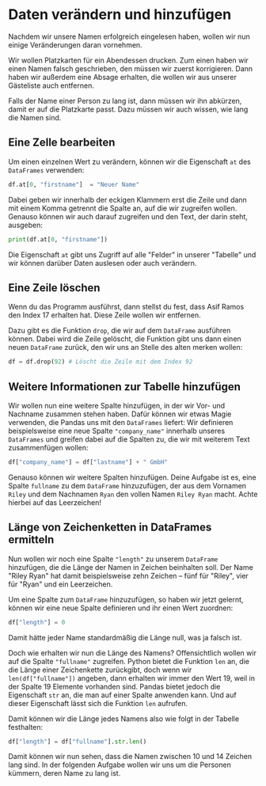 # Daten verändern und hinzufügen

Nachdem wir unsere Namen erfolgreich eingelesen haben, wollen wir nun einige Veränderungen daran vornehmen.

Wir wollen Platzkarten für ein Abendessen drucken.
Zum einen haben wir einen Namen falsch geschrieben, den müssen wir zuerst korrigieren.
Dann haben wir außerdem eine Absage erhalten, die wollen wir aus unserer Gästeliste auch entfernen.

Falls der Name einer Person zu lang ist, dann müssen wir ihn abkürzen, damit er auf die Platzkarte passt.
Dazu müssen wir auch wissen, wie lang die Namen sind.

## Eine Zelle bearbeiten

Um einen einzelnen Wert zu verändern, können wir die Eigenschaft `at` des `DataFrames` verwenden:

```python
df.at[0, "firstname"]  = "Neuer Name"
```

Dabei geben wir innerhalb der eckigen Klammern erst die Zeile und dann mit einem Komma getrennt die Spalte an, auf die
wir zugreifen wollen.
Genauso können wir auch darauf zugreifen und den Text, der darin steht, ausgeben:

```python
print(df.at[0, "firstname"])
```

Die Eigenschaft `at` gibt uns Zugriff auf alle "Felder" in unserer "Tabelle" und wir können darüber Daten auslesen oder
auch verändern.

## Eine Zeile löschen

Wenn du das Programm ausführst, dann stellst du fest, dass Asif Ramos den Index 17 erhalten hat.
Diese Zeile wollen wir entfernen.

Dazu gibt es die Funktion `drop`, die wir auf dem `DataFrame` ausführen können.
Dabei wird die Zeile gelöscht, die Funktion gibt uns dann einen neuen `DataFrame` zurück, den wir uns an Stelle des 
alten merken wollen:

```python
df = df.drop(92) # Löscht die Zeile mit dem Index 92
```

## Weitere Informationen zur Tabelle hinzufügen

Wir wollen nun eine weitere Spalte hinzufügen, in der wir Vor- und Nachname zusammen stehen haben.
Dafür können wir etwas Magie verwenden, die Pandas uns mit den `DataFrames` liefert:
Wir definieren beispielsweise eine neue Spalte `"company_name"` innerhalb unseres `DataFrames` und greifen dabei auf
die Spalten zu, die wir mit weiterem Text zusammenfügen wollen:

```python
df["company_name"] = df["lastname"] + " GmbH"
```

Genauso können wir weitere Spalten hinzufügen.
Deine Aufgabe ist es, eine Spalte `fullname` zu dem `DataFrame` hinzuzufügen, der aus dem Vornamen `Riley` und dem 
Nachnamen `Ryan` den vollen Namen `Riley Ryan` macht.
Achte hierbei auf das Leerzeichen!

## Länge von Zeichenketten in DataFrames ermitteln

Nun wollen wir noch eine Spalte `"length"` zu unserem `DataFrame` hinzufügen, die die Länge der Namen in Zeichen
beinhalten soll.
Der Name "Riley Ryan" hat damit beispielsweise zehn Zeichen – fünf für "Riley", vier für "Ryan" und ein Leerzeichen.

Um eine Spalte zum `DataFrame` hinzuzufügen, so haben wir jetzt gelernt, können wir eine neue Spalte definieren und ihr
einen Wert zuordnen:

```python
df["length"] = 0
```

Damit hätte jeder Name standardmäßig die Länge null, was ja falsch ist.

Doch wie erhalten wir nun die Länge des Namens?
Offensichtlich wollen wir auf die Spalte `"fullname"` zugreifen.
Python bietet die Funktion `len` an, die die Länge einer Zeichenkette zurückgibt, doch wenn wir `len(df["fullname"])` 
angeben, dann erhalten wir immer den Wert 19, weil in der Spalte 19 Elemente vorhanden sind.
Pandas bietet jedoch die Eigenschaft `str` an, die man auf einer Spalte anwenden kann.
Und auf dieser Eigenschaft lässt sich die Funktion `len` aufrufen.

Damit können wir die Länge jedes Namens also wie folgt in der Tabelle festhalten:

```python
df["length"] = df["fullname"].str.len()
```

Damit können wir nun sehen, dass die Namen zwischen 10 und 14 Zeichen lang sind.
In der folgenden Aufgabe wollen wir uns um die Personen kümmern, deren Name zu lang ist.
